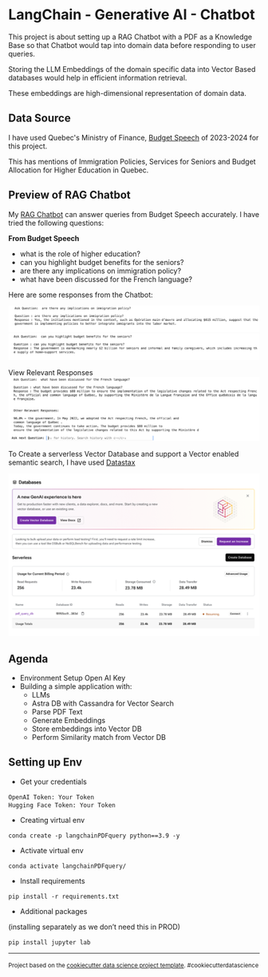 LangChain - Generative AI - Chatbot
==============================

This project is about setting up a RAG Chatbot with a PDF as a Knowledge Base so that Chatbot would tap into domain data before responding to user queries. 

Storing the LLM Embeddings of the domain specific data into Vector Based databases would help in efficient information retrieval.

These embeddings are high-dimensional representation of domain data.

## Data Source

I have used Quebec's Ministry of Finance, [Budget Speech](https://www.finances.gouv.qc.ca/Budget_and_update/budget/speech.asp) of 2023-2024 for this project.

This has mentions of Immigration Policies, Services for Seniors and Budget Allocation for Higher Education in Quebec.


## Preview of RAG Chatbot

My [RAG Chatbot]() can answer queries from Budget Speech accurately. I have tried the following questions:

**From Budget Speech**
- what is the role of higher education?
- can you highlight budget benefits for the seniors?
- are there any implications on immigration policy?
- what have been discussed for the French language?

Here are some responses from the Chatbot:

<img src='img/img1.png'></img>
<img src='img/img2.png'></img>

View Relevant Responses
<img src='img/img3.png'></img>

To Create a serverless Vector Database and support a Vector enabled semantic search, I have used [Datastax](https://docs.datastax.com/en/home/docs/index.html)

<img src='img/img4.png'></img>


## Agenda

- Environment Setup Open AI Key
- Building a simple application with:
    - LLMs 
    - Astra DB with Cassandra for Vector Search
    - Parse PDF Text
    - Generate Embeddings
    - Store embeddings into Vector DB
    - Perform Similarity match from Vector DB

## Setting up Env

- Get your credentials
```
OpenAI Token: Your Token
Hugging Face Token: Your Token
```

- Creating virtual env
```
conda create -p langchainPDFquery python==3.9 -y
```

- Activate virtual env
```
conda activate langchainPDFquery/
```

- Install requirements
```
pip install -r requirements.txt
```

- Additional packages

(installing separately as we don’t need this in PROD)
```
pip install jupyter lab  
```








--------

<p><small>Project based on the <a target="_blank" href="https://drivendata.github.io/cookiecutter-data-science/">cookiecutter data science project template</a>. #cookiecutterdatascience</small></p>
